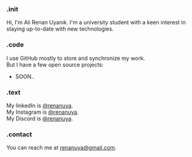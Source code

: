 ### .init
Hi, I'm Ali Renan Uyanık. I'm a university student with a keen interest in staying up-to-date with new technologies.<br>

### .code
I use GitHub mostly to store and synchronize my work.<br>
But I have a few open source projects:
 - SOON..

### .text
My linkedIn is [@renanuya](https://www.linkedin.com/in/renanuya/).\
My Instagram is [@renanuya](https://www.instagram.com/renanuya/).\
My Discord is [@renanuya](https://discordapp.com/users/582169443354804235).

### .contact
You can reach me at [renanuya@gmail.com](mailto:renanuya@gmail.com).
<!--- Author: berkaltiok --->
